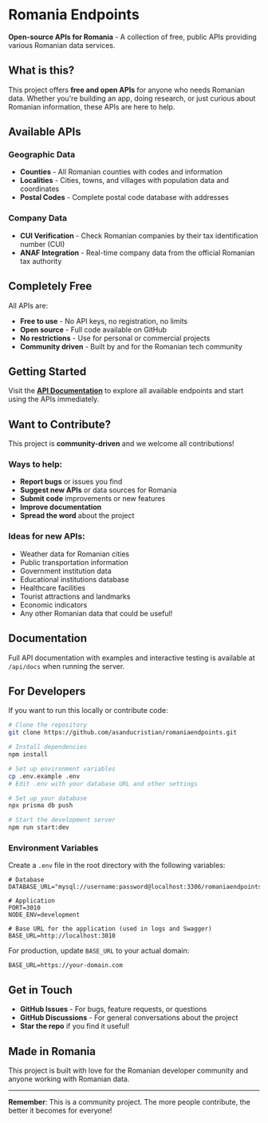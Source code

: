 # Romania Endpoints

**Open-source APIs for Romania** - A collection of free, public APIs providing various Romanian data services.

## What is this?

This project offers **free and open APIs** for anyone who needs Romanian data. Whether you're building an app, doing research, or just curious about Romanian information, these APIs are here to help.

## Available APIs

### **Geographic Data**
- **Counties** - All Romanian counties with codes and information
- **Localities** - Cities, towns, and villages with population data and coordinates  
- **Postal Codes** - Complete postal code database with addresses

### **Company Data**
- **CUI Verification** - Check Romanian companies by their tax identification number (CUI)
- **ANAF Integration** - Real-time company data from the official Romanian tax authority

## Completely Free

All APIs are:
- **Free to use** - No API keys, no registration, no limits
- **Open source** - Full code available on GitHub
- **No restrictions** - Use for personal or commercial projects
- **Community driven** - Built by and for the Romanian tech community

## Getting Started

Visit the **[API Documentation](https://your-domain.com/api/docs)** to explore all available endpoints and start using the APIs immediately.

## Want to Contribute?

This project is **community-driven** and we welcome all contributions!

### Ways to help:
- **Report bugs** or issues you find
- **Suggest new APIs** or data sources for Romania
- **Submit code** improvements or new features
- **Improve documentation** 
- **Spread the word** about the project

### Ideas for new APIs:
- Weather data for Romanian cities
- Public transportation information
- Government institution data
- Educational institutions database
- Healthcare facilities
- Tourist attractions and landmarks
- Economic indicators
- Any other Romanian data that could be useful!

## Documentation

Full API documentation with examples and interactive testing is available at `/api/docs` when running the server.

## For Developers

If you want to run this locally or contribute code:

```bash
# Clone the repository
git clone https://github.com/asanducristian/romaniaendpoints.git

# Install dependencies
npm install

# Set up environment variables
cp .env.example .env
# Edit .env with your database URL and other settings

# Set up your database
npx prisma db push

# Start the development server
npm run start:dev
```

### Environment Variables

Create a `.env` file in the root directory with the following variables:

```env
# Database
DATABASE_URL="mysql://username:password@localhost:3306/romaniaendpoints_db"

# Application
PORT=3010
NODE_ENV=development

# Base URL for the application (used in logs and Swagger)
BASE_URL=http://localhost:3010
```

For production, update `BASE_URL` to your actual domain:
```env
BASE_URL=https://your-domain.com
```

## Get in Touch

- **GitHub Issues** - For bugs, feature requests, or questions
- **GitHub Discussions** - For general conversations about the project
- **Star the repo** if you find it useful!

## Made in Romania

This project is built with love for the Romanian developer community and anyone working with Romanian data.

---

**Remember**: This is a community project. The more people contribute, the better it becomes for everyone!